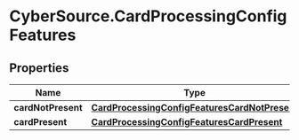 # CyberSource.CardProcessingConfigFeatures

## Properties
Name | Type | Description | Notes
------------ | ------------- | ------------- | -------------
**cardNotPresent** | [**CardProcessingConfigFeaturesCardNotPresent**](CardProcessingConfigFeaturesCardNotPresent.md) |  | [optional] 
**cardPresent** | [**CardProcessingConfigFeaturesCardPresent**](CardProcessingConfigFeaturesCardPresent.md) |  | [optional] 


